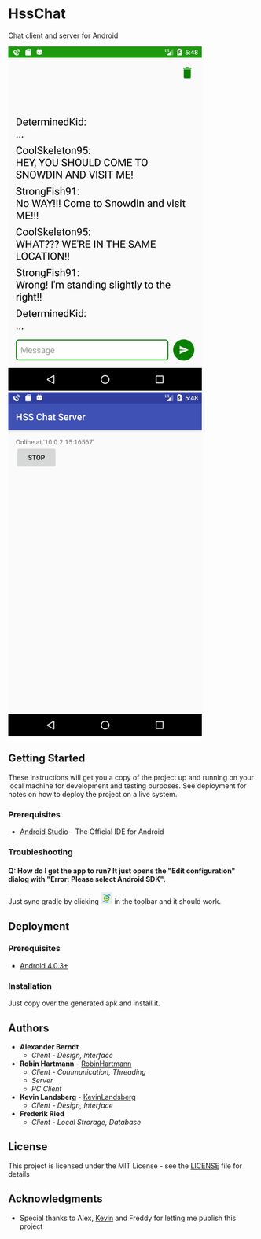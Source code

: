 # HssChat
Chat client and server for Android

<img src="docs/images/client-chat-activity.png" height="700"> <img src="docs/images/server-main-activity.png" height="700">

## Getting Started

These instructions will get you a copy of the project up and running on your local machine for development and testing purposes. See deployment for notes on how to deploy the project on a live system.

### Prerequisites

* [Android Studio](https://developer.android.com/studio/index.html) - The Official IDE for Android

### Troubleshooting

#### Q: How do I get the app to run? It just opens the "Edit configuration" dialog with "Error: Please select Android SDK". 
Just sync gradle by clicking <img src="docs/images/toolbar-sync-gradle.png" height="24"> in the toolbar and it should work.

## Deployment

### Prerequisites

* [Android 4.0.3+](https://developer.android.com/about/versions/android-4.0.3.html)

### Installation

Just copy over the generated apk and install it.

## Authors

* **Alexander Berndt**
  * *Client - Design, Interface*
* **Robin Hartmann** - [RobinHartmann](https://github.com/RobinHartmann)
  * *Client - Communication, Threading*
  * *Server*
  * *PC Client*
* **Kevin Landsberg** - [KevinLandsberg](https://github.com/KevinLandsberg)
  * *Client - Design, Interface*
* **Frederik Ried**
  * *Client - Local Strorage, Database*

## License

This project is licensed under the MIT License - see the [LICENSE](LICENSE) file for details

## Acknowledgments

* Special thanks to Alex, [Kevin](https://github.com/KevinLandsberg) and Freddy for letting me publish this project
